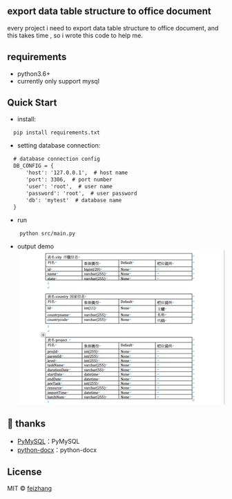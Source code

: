 ## export data table structure to office document

   every project i need to export data table structure to office document,
   and this takes time , so i wrote this code to help me.
   
## requirements

   * python3.6+
   * currently only support mysql
 
## Quick Start
    
  * install:
    
  ```
    pip install requirements.txt
  ```
  * setting database connection:
  ```
    # database connection config
    DB_CONFIG = {
        'host': '127.0.0.1',  # host name
        'port': 3306,  # port number
        'user': 'root',  # user name
        'password': 'root',  # user password
        'db': 'mytest'  # database name
    }
  ```
  * run
  ```
      python src/main.py   
  ```
  * output demo
    ![output demo](demo.jpg)
    
## 🙏 thanks

* [PyMySQL](https://github.com/PyMySQL/PyMySQL)：PyMySQL
* [python-docx](https://github.com/python-openxml/python-docx)：python-docx

## License
   MIT © [feizhang](https://github.com/feizhang365) 
